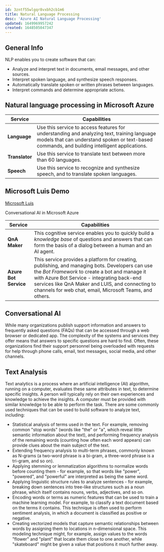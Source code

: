 ```yaml
---
id: 3zntf55wlgqr8vxbh2cb1m6
title: Natural Language Processing
desc: 'Azure AI Natural Language Processing'
updated: 1649969957242
created: 1648505047347
---
```

## General Info

NLP enables you to create software that can:

- Analyze and interpret text in documents, email messages, and other sources.
- Interpret spoken language, and synthesize speech responses.
- Automatically translate spoken or written phrases between languages.
- Interpret commands and determine appropriate actions.

## Natural language processing in Microsoft Azure

<table aria-label="Natural language processing in Microsoft Azure" class="table">
<thead>
<tr>
<th>Service</th>
<th>Capabilities</th>
</tr>
</thead>
<tbody>
<tr>
<td><strong>Language</strong></td>
<td>Use this service to access features for understanding and analyzing text, training language models that can understand spoken or text-based commands, and building intelligent applications.</td>
</tr>
<tr>
<td><strong>Translator</strong></td>
<td>Use this service to translate text between more than 60 languages.</td>
</tr>
<tr>
<td><strong>Speech</strong></td>
<td>Use this service to recognize and synthesize speech, and to translate spoken languages.</td>
</tr>
</tbody>
</table>

## Microsoft Luis Demo

[Microsoft Luis](https://aidemos.microsoft.com/luis/demo)

Conversational AI in Microsoft Azure

<table aria-label="Conversational AI in Microsoft Azure" class="table">
<thead>
<tr>
<th>Service</th>
<th>Capabilities</th>
</tr>
</thead>
<tbody>
<tr>
<td><strong>QnA Maker</strong></td>
<td>This cognitive service enables you to quickly build a <em>knowledge base</em> of questions and answers that can form the basis of a dialog between a human and an AI agent.</td>
</tr>
<tr>
<td><strong>Azure Bot Service</strong></td>
<td>This service provides a platform for creating, publishing, and managing bots. Developers can use the <em>Bot Framework</em> to create a bot and manage it with Azure Bot Service - integrating back-end services like QnA Maker and LUIS, and connecting to channels for web chat, email, Microsoft Teams, and others.</td>
</tr>
</tbody>
</table>

## Conversational AI

While many organizations publish support information and answers to frequently asked questions (FAQs) that can be accessed through a web browser or dedicated app. The complexity of the systems and services they offer means that answers to specific questions are hard to find. Often, these organizations find their support personnel being overloaded with requests for help through phone calls, email, text messages, social media, and other channels.

## Text Analysis

Text analytics is a process where an artificial intelligence (AI) algorithm, running on a computer, evaluates these same attributes in text, to determine specific insights. A person will typically rely on their own experiences and knowledge to achieve the insights. A computer must be provided with similar knowledge to be able to perform the task. There are some commonly used techniques that can be used to build software to analyze text, including:

- Statistical analysis of terms used in the text. For example, removing common "stop words" (words like "the" or "a", which reveal little semantic information about the text), and performing frequency analysis of the remaining words (counting how often each word appears) can provide clues about the main subject of the text.
- Extending frequency analysis to multi-term phrases, commonly known as N-grams (a two-word phrase is a bi-gram, a three-word phrase is a tri-gram, and so on).
- Applying stemming or lemmatization algorithms to normalize words before counting them - for example, so that words like "power", "powered", and "powerful" are interpreted as being the same word.
- Applying linguistic structure rules to analyze sentences - for example, breaking down sentences into tree-like structures such as a noun phrase, which itself contains nouns, verbs, adjectives, and so on.
- Encoding words or terms as numeric features that can be used to train a machine learning model. For example, to classify a text document based on the terms it contains. This technique is often used to perform sentiment analysis, in which a document is classified as positive or negative.
- Creating vectorized models that capture semantic relationships between words by assigning them to locations in n-dimensional space. This modeling technique might, for example, assign values to the words "flower" and "plant" that locate them close to one another, while "skateboard" might be given a value that positions it much further away.
